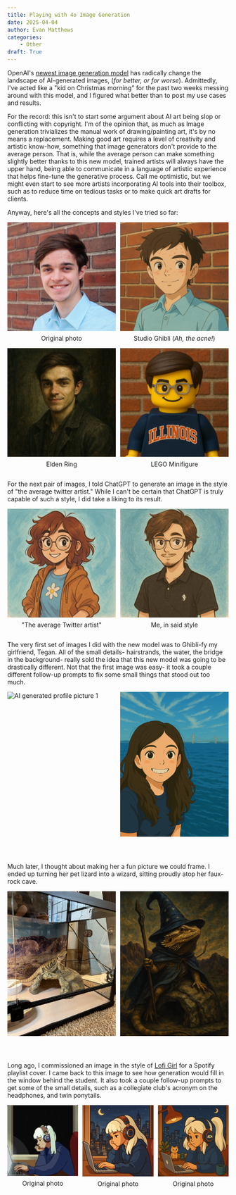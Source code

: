 ```yaml
---
title: Playing with 4o Image Generation
date: 2025-04-04
author: Evan Matthews
categories:
    - Other
draft: True
---
```


OpenAI's [newest image generation model](https://openai.com/index/introducing-4o-image-generation/) has radically change the landscape of AI-generated images, (*for better, or for worse*).
Admittedly, I've acted like a "kid on Christmas morning" for the past two weeks messing around with this model, and I figured what better than to post my use cases and results.

For the record: this isn't to start some argument about AI art being slop or conflicting with copyright.
I'm of the opinion that, as much as Image generation trivializes the manual work of drawing/painting art, it's by no means a replacement.
Making good art requires a level of creativity and artistic know-how, something that image generators don't provide to the average person.
That is, while the average person can make something slightly better thanks to this new model, trained artists will always have the upper hand, being able to communicate in a language of artistic experience that helps fine-tune the generative process.
Call me optimistic, but we might even start to see more artists incorporating AI tools into their toolbox, such as to reduce time on tedious tasks or to make quick art drafts for clients.

Anyway, here's all the concepts and styles I've tried so far:

<div style="display: flex; flex-wrap: wrap; gap: 10px; justify-content: space-between;">
    <div style="flex: 0 0 49%;">
        <img src="evan.jpg" alt="AI generated profile picture 1" style="width: 100%;">
        <p style="text-align: center; margin-top: 5px;">Original photo</p>
    </div>
    <div style="flex: 0 0 49%;">
        <img src="evan-chatgpt.png" alt="AI generated profile picture 3" style="width: 100%;">
        <p style="text-align: center; margin-top: 5px;">Studio Ghibli (<i>Ah, the acne!</i>)</p>
    </div>
</div>

<div style="display: flex; flex-wrap: wrap; gap: 10px; justify-content: space-between;">
    <div style="flex: 0 0 49%;">
        <img src="evan-chatgpt2.png" alt="AI generated profile picture 1" style="width: 100%;">
        <p style="text-align: center; margin-top: 5px;">Elden Ring</p>
    </div>
    <div style="flex: 0 0 49%;">
        <img src="evan-chatgpt3.png" alt="AI generated profile picture 3" style="width: 100%;">
        <p style="text-align: center; margin-top: 5px;">LEGO Minifigure</p>
    </div>
</div>

For the next pair of images, I told ChatGPT to generate an image in the style of "the average twitter artist." While I can't be certain that ChatGPT is truly capable of such a style, I did take a liking to its result.

<div style="display: flex; flex-wrap: wrap; gap: 10px; justify-content: space-between;">
    <div style="flex: 0 0 49%;">
        <img src="twitter-artist.png" alt="AI generated profile picture 1" style="width: 100%;">
        <p style="text-align: center; margin-top: 5px;">"The average Twitter artist"</p>
    </div>
    <div style="flex: 0 0 49%;">
        <img src="evan-chatgpt5.png" alt="AI generated profile picture 3" style="width: 100%;">
        <p style="text-align: center; margin-top: 5px;">Me, in said style</p>
    </div>
</div>


The very first set of images I did with the new model was to Ghibli-fy my girlfriend, Tegan. All of the small details- hairstrands, the water, the bridge in the background- really sold the idea that this new model was going to be drastically different. Not that the first image was easy- it took a couple different follow-up prompts to fix some small things that stood out too much.

<div style="display: flex; flex-wrap: wrap; gap: 10px; justify-content: space-between;">
    <div style="flex: 0 0 49%;">
        <img src="tegan.png" alt="AI generated profile picture 1" style="width: 100%;">
        <!-- <p style="text-align: center; margin-top: 5px;">Original photo</p> -->
    </div>
    <div style="flex: 0 0 49%;">
        <img src="tegan-chatgpt.png" alt="AI generated profile picture 3" style="width: 100%; height: 88%; object-fit: cover;">
        <!-- <p style="text-align: center; margin-top: 5px;">Original photo</p> -->
    </div>
</div>

Much later, I thought about making her a fun picture we could frame. I ended up turning her pet lizard into a wizard, sitting proudly atop her faux-rock cave.

<div style="display: flex; flex-wrap: wrap; gap: 10px; justify-content: space-between;">
    <div style="flex: 0 0 49%;">
        <img src="lizard.jpeg" alt="AI generated profile picture 1" style="width: 100%; height: 88%; object-fit: cover;">
    </div>
    <div style="flex: 0 0 49%;">
        <img src="lizard-chatgpt.png" alt="AI generated profile picture 3" style="width: 100%; height: 88%; object-fit: cover;">
    </div>
</div>

Long ago, I commissioned an image in the style of [Lofi Girl](https://www.youtube.com/c/LofiGirl) for a Spotify playlist cover. I came back to this image to see how generation would fill in the window behind the student. It also took a couple follow-up prompts to get some of the small details, such as a collegiate club's acronym on the headphones, and twin ponytails.

<div style="display: flex; flex-wrap: wrap; gap: 10px; justify-content: space-between;">
    <div style="flex: 0 0 32%;">
        <img src="lofi.png" alt="AI generated profile picture 1" style="width: 100%;">
        <p style="text-align: center; margin-top: 5px;">Original photo</p>
    </div>
    <div style="flex: 0 0 32%;">
        <img src="lofi-chatgpt.png" alt="AI generated profile picture 3" style="width: 100%;">
        <p style="text-align: center; margin-top: 5px;">Original photo</p>
    </div>
    <div style="flex: 0 0 32%;">
        <img src="lofi-chatgpt2.png" alt="AI generated profile picture 3" style="width: 100%;">
        <p style="text-align: center; margin-top: 5px;">Original photo</p>
    </div>
</div>


